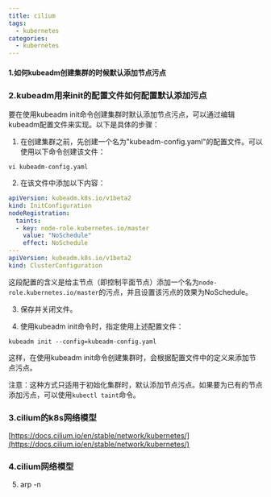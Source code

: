 ```yaml
---
title: cilium
tags:
  - kubernetes
categories:
  - kubernetes
---
```


#### 1.如何kubeadm创建集群的时候默认添加节点污点
### 2.kubeadm用来init的配置文件如何配置默认添加污点

要在使用kubeadm init命令创建集群时默认添加节点污点，可以通过编辑kubeadm配置文件来实现。以下是具体的步骤：

1. 在创建集群之前，先创建一个名为"kubeadm-config.yaml"的配置文件。可以使用以下命令创建该文件：
  ```
  vi kubeadm-config.yaml
  ```

2. 在该文件中添加以下内容：
  ```yaml
  apiVersion: kubeadm.k8s.io/v1beta2
  kind: InitConfiguration
  nodeRegistration:
    taints:
    - key: node-role.kubernetes.io/master
      value: "NoSchedule"
      effect: NoSchedule
  ---
  apiVersion: kubeadm.k8s.io/v1beta2
  kind: ClusterConfiguration
  ```

  这段配置的含义是给主节点（即控制平面节点）添加一个名为`node-role.kubernetes.io/master`的污点，并且设置该污点的效果为NoSchedule。

3. 保存并关闭文件。

4. 使用kubeadm init命令时，指定使用上述配置文件：
  ```
  kubeadm init --config=kubeadm-config.yaml
  ```

  这样，在使用kubeadm init命令创建集群时，会根据配置文件中的定义来添加节点污点。

注意：这种方式只适用于初始化集群时，默认添加节点污点。如果要为已有的节点添加污点，可以使用`kubectl taint`命令。

### 3.cilium的k8s网络模型

[https://docs.cilium.io/en/stable/network/kubernetes/](https://docs.cilium.io/en/stable/network/kubernetes/)

### 4.cilium网络模型

5. arp -n